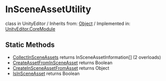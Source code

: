 # InSceneAssetUtility
class in UnityEditor
 / Inherits from: <a href="https://docs.unity3d.com/6000.1/Documentation/ScriptReference/Object.html">Object</a> / Implemented in: <a href="https://docs.unity3d.com/6000.1/Documentation/ScriptReference/UnityEditor.CoreModule.html">UnityEditor.CoreModule</a>

## Static Methods
- <a href="https://docs.unity3d.com/6000.1/Documentation/ScriptReference/InSceneAssetUtility.CollectInSceneAssets.html">CollectInSceneAssets</a> returns InSceneAssetInformation[] (2 overloads)
- <a href="https://docs.unity3d.com/6000.1/Documentation/ScriptReference/InSceneAssetUtility.CreateAssetFromInSceneAsset.html">CreateAssetFromInSceneAsset</a> returns Boolean
- <a href="https://docs.unity3d.com/6000.1/Documentation/ScriptReference/InSceneAssetUtility.CreateInSceneAssetFromAsset.html">CreateInSceneAssetFromAsset</a> returns Object
- <a href="https://docs.unity3d.com/6000.1/Documentation/ScriptReference/InSceneAssetUtility.IsInSceneAsset.html">IsInSceneAsset</a> returns Boolean

